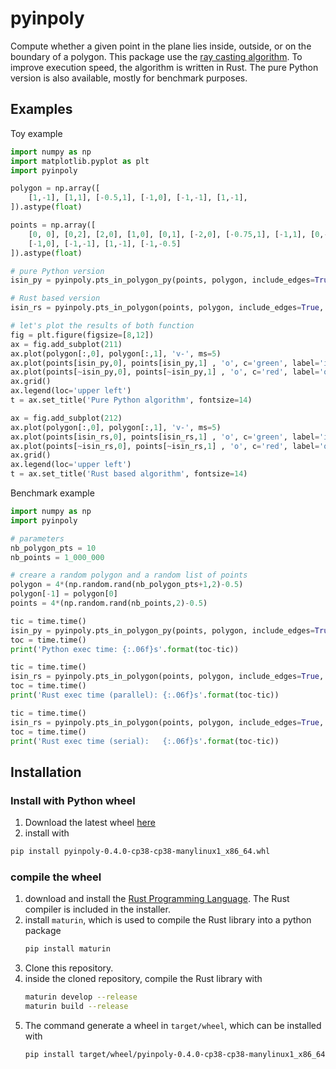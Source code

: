 # pyinpoly
Compute whether a given point in the plane lies inside, outside, or on the boundary of a polygon. This package use the [ray casting algorithm](https://en.wikipedia.org/wiki/Point_in_polygon). To improve execution speed, the algorithm is written in Rust. The pure Python version is also available, mostly for benchmark purposes.

## Examples
Toy example
```python
import numpy as np
import matplotlib.pyplot as plt
import pyinpoly

polygon = np.array([
    [1,-1], [1,1], [-0.5,1], [-1,0], [-1,-1], [1,-1],
]).astype(float)

points = np.array([
    [0, 0], [0,2], [2,0], [1,0], [0,1], [-2,0], [-0.75,1], [-1,1], [0,-1], 
    [-1,0], [-1,-1], [1,-1], [-1,-0.5]
]).astype(float)

# pure Python version
isin_py = pyinpoly.pts_in_polygon_py(points, polygon, include_edges=True)

# Rust based version
isin_rs = pyinpoly.pts_in_polygon(points, polygon, include_edges=True, parallel=True)

# let's plot the results of both function
fig = plt.figure(figsize=[8,12])
ax = fig.add_subplot(211)
ax.plot(polygon[:,0], polygon[:,1], 'v-', ms=5)
ax.plot(points[isin_py,0], points[isin_py,1] , 'o', c='green', label='inside')
ax.plot(points[~isin_py,0], points[~isin_py,1] , 'o', c='red', label='outside')
ax.grid()
ax.legend(loc='upper left')
t = ax.set_title('Pure Python algorithm', fontsize=14)

ax = fig.add_subplot(212)
ax.plot(polygon[:,0], polygon[:,1], 'v-', ms=5)
ax.plot(points[isin_rs,0], points[isin_rs,1] , 'o', c='green', label='inside')
ax.plot(points[~isin_rs,0], points[~isin_rs,1] , 'o', c='red', label='outside')
ax.grid()
ax.legend(loc='upper left')
t = ax.set_title('Rust based algorithm', fontsize=14)
```

Benchmark example
```python
import numpy as np
import pyinpoly

# parameters
nb_polygon_pts = 10 
nb_points = 1_000_000

# creare a random polygon and a random list of points
polygon = 4*(np.random.rand(nb_polygon_pts+1,2)-0.5)
polygon[-1] = polygon[0]
points = 4*(np.random.rand(nb_points,2)-0.5)

tic = time.time()
isin_py = pyinpoly.pts_in_polygon_py(points, polygon, include_edges=True)
toc = time.time()
print('Python exec time: {:.06f}s'.format(toc-tic))

tic = time.time()
isin_rs = pyinpoly.pts_in_polygon(points, polygon, include_edges=True, parallel=True)
toc = time.time()
print('Rust exec time (parallel): {:.06f}s'.format(toc-tic))

tic = time.time()
isin_rs = pyinpoly.pts_in_polygon(points, polygon, include_edges=True, parallel=False)
toc = time.time()
print('Rust exec time (serial):   {:.06f}s'.format(toc-tic))
```

## Installation

### Install with Python wheel
1. Download the latest wheel [here](https://github.com/mvonlanthen/pyinpoly/releases)
2. install with
```bash
pip install pyinpoly-0.4.0-cp38-cp38-manylinux1_x86_64.whl
```

### compile the wheel
1. download and install the [Rust Programming Language](https://www.rust-lang.org/). The Rust compiler is included in the installer.
2. install `maturin`, which is used to compile the Rust library into a python package
    ```bash
    pip install maturin
    ```
2. Clone this repository.
3. inside the cloned repository, compile the Rust library with
    ```bash
    maturin develop --release
    maturin build --release
    ```
4. The command generate a wheel in `target/wheel`, which can be installed with 
    ```bash
    pip install target/wheel/pyinpoly-0.4.0-cp38-cp38-manylinux1_x86_64.whl
    ```
